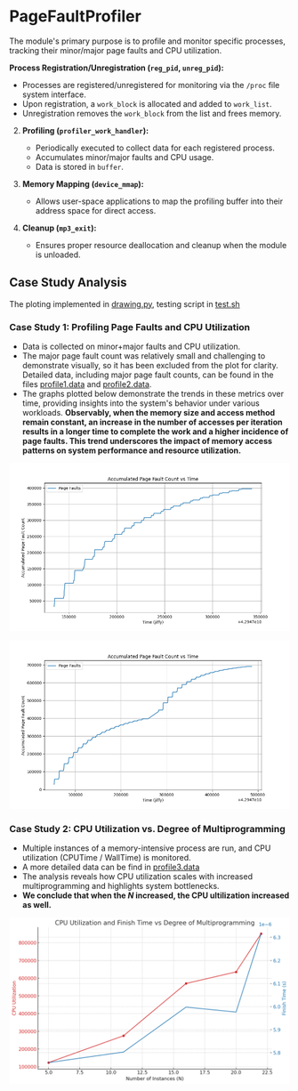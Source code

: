# PageFaultProfiler
The module's primary purpose is to profile and monitor specific processes, tracking their minor/major page faults and CPU utilization.

**Process Registration/Unregistration (`reg_pid`, `unreg_pid`):**
   - Processes are registered/unregistered for monitoring via the `/proc` file system interface.
   - Upon registration, a `work_block` is allocated and added to `work_list`.
   - Unregistration removes the `work_block` from the list and frees memory.

2. **Profiling (`profiler_work_handler`):**
   - Periodically executed to collect data for each registered process.
   - Accumulates minor/major faults and CPU usage.
   - Data is stored in `buffer`.

3. **Memory Mapping (`device_mmap`):**
   - Allows user-space applications to map the profiling buffer into their address space for direct access.

4. **Cleanup (`mp3_exit`):**
   - Ensures proper resource deallocation and cleanup when the module is unloaded.


## Case Study Analysis
The ploting implemented in [drawing.py](drawing.py), testing script in [test.sh](test.sh)

### Case Study 1: Profiling Page Faults and CPU Utilization

- Data is collected on minor+major faults and CPU utilization.
- The major page fault count was relatively small and challenging to demonstrate visually, so it has been excluded from the plot for clarity. Detailed data, including major page fault counts, can be found in the files [profile1.data](profile1.data) and [profile2.data](profile2.data).
- The graphs plotted below demonstrate the trends in these metrics over time, providing insights into the system's behavior under various workloads. **Observably, when the memory size and access method remain constant, an increase in the number of accesses per iteration results in a longer time to complete the work and a higher incidence of page faults. This trend underscores the impact of memory access patterns on system performance and resource utilization.**

![case_1_work_1_2](plots/case_1_work_1_2.png)

![case_1_work_3_4](plots/case_1_work_3_4.png)

### Case Study 2: CPU Utilization vs. Degree of Multiprogramming

- Multiple instances of a memory-intensive process are run, and CPU utilization ($\text{CPUTime /   WallTime}$) is monitored.
- A more detailed data can be find in [profile3.data](profile3.data)
- The analysis reveals how CPU utilization scales with increased multiprogramming and highlights system bottlenecks.
- **We conclude that when the $N$ increased, the CPU ultilization increased as well.**

![case_2](plots/case_2.png)

